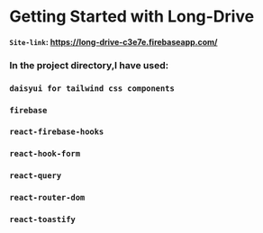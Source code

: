 # Getting Started with Long-Drive

#### `Site-link`: https://long-drive-c3e7e.firebaseapp.com/

### In the project directory,I have used:

### `daisyui for tailwind css components`

### `firebase`

### `react-firebase-hooks`

### `react-hook-form`

### `react-query`

### `react-router-dom`

### `react-toastify`
